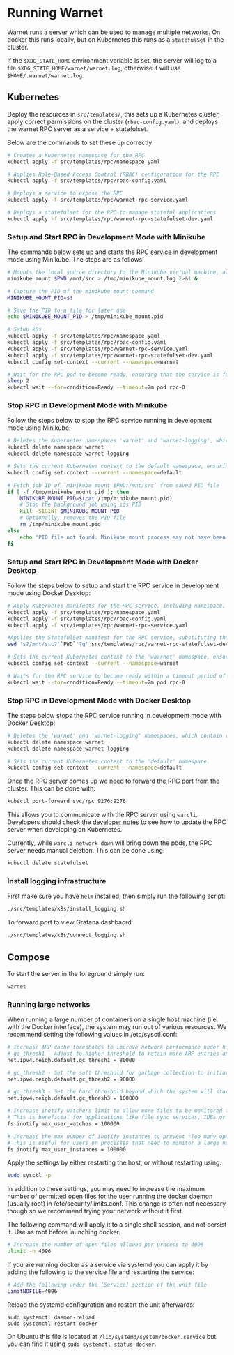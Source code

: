 # Running Warnet

Warnet runs a server which can be used to manage multiple networks. On docker
this runs locally, but on Kubernetes this runs as a `statefulSet` in the
cluster.

If the `$XDG_STATE_HOME` environment variable is set, the server will log to
a file `$XDG_STATE_HOME/warnet/warnet.log`, otherwise it will use `$HOME/.warnet/warnet.log`.

## Kubernetes

Deploy the resources in `src/templates/`, this sets up a Kubernetes cluster, apply correct permissions on the cluster (`rbac-config.yaml`), and deploys the warnet RPC server as a service + statefulset.

Below are the commands to set these up correctly:

```bash
# Creates a Kubernetes namespace for the RPC
kubectl apply -f src/templates/rpc/namespace.yaml

# Applies Role-Based Access Control (RBAC) configuration for the RPC
kubectl apply -f src/templates/rpc/rbac-config.yaml

# Deploys a service to expose the RPC
kubectl apply -f src/templates/rpc/warnet-rpc-service.yaml

# Deploys a statefulset for the RPC to manage stateful applications
kubectl apply -f src/templates/rpc/warnet-rpc-statefulset-dev.yaml

```

### Setup and Start RPC in Development Mode with Minikube

The commands below sets up and starts the RPC service in development mode using Minikube. The steps are as follows:

```bash
# Mounts the local source directory to the Minikube virtual machine, allowing the RPC service to access code and files from the local development environment.
minikube mount $PWD:/mnt/src > /tmp/minikube_mount.log 2>&1 &

# Capture the PID of the minikube mount command
MINIKUBE_MOUNT_PID=$!

# Save the PID to a file for later use
echo $MINIKUBE_MOUNT_PID > /tmp/minikube_mount.pid

# Setup k8s
kubectl apply -f src/templates/rpc/namespace.yaml
kubectl apply -f src/templates/rpc/rbac-config.yaml
kubectl apply -f src/templates/rpc/warnet-rpc-service.yaml
kubectl apply -f src/templates/rpc/warnet-rpc-statefulset-dev.yaml
kubectl config set-context --current --namespace=warnet

# Wait for the RPC pod to become ready, ensuring that the service is fully operational before proceeding.
sleep 2
kubectl wait --for=condition=Ready --timeout=2m pod rpc-0

```

### Stop RPC in Development Mode with Minikube

Follow the steps below to stop the RPC service running in development mode using Minikube:

```bash
# Deletes the Kubernetes namespaces 'warnet' and 'warnet-logging', which contain the resources associated with the RPC service and its logging, respectively.
kubectl delete namespace warnet
kubectl delete namespace warnet-logging

# Sets the current Kubernetes context to the default namespace, ensuring that subsequent Kubernetes commands operate within this namespace.
kubectl config set-context --current --namespace=default

# Fetch job ID of `minikube mount $PWD:/mnt/src` from saved PID file
if [ -f /tmp/minikube_mount.pid ]; then
    MINIKUBE_MOUNT_PID=$(cat /tmp/minikube_mount.pid)
    # Stop the background job using its PID
    kill -SIGINT $MINIKUBE_MOUNT_PID
    # Optionally, removes the PID file
    rm /tmp/minikube_mount.pid
else
    echo "PID file not found. Minikube mount process may not have been started."
fi

```

### Setup and Start RPC in Development Mode with Docker Desktop

Follow the steps below to setup and start the RPC service in development mode using Docker Desktop:

```bash
# Apply Kubernetes manifests for the RPC service, including namespace, RBAC configuration, and servce definition.
kubectl apply -f src/templates/rpc/namespace.yaml
kubectl apply -f src/templates/rpc/rbac-config.yaml
kubectl apply -f src/templates/rpc/warnet-rpc-service.yaml

#Applies the StatefulSet manifest for the RPC service, substituting the local source directory path ($PWD) in the manifest using sed command.
sed 's?/mnt/src?'`PWD`'?g' src/templates/rpc/warnet-rpc-statefulset-dev.yaml | kubectl apply -f -

# Sets the current Kubernetes context to the 'waarnet' namespace, ensuring that subsequent Kubernetes command operate within this namespace
kubectl config set-context --current --namespace=warnet

# Waits for the RPC service to become ready within a timeout period of 2 minutes
kubectl wait --for=condition=Ready --timeout=2m pod rpc-0

```

### Stop RPC in Development Mode with Docker Desktop

The steps below stops the RPC service running in development mode with Docker Desktop:

```bash
# Deletes the 'warnet' and 'warnet-logging' namespaces, which contain resources related to the RPC service and logging.
kubectl delete namespace warnet
kubectl delete namespace warnet-logging

# Sets the current Kubernetes context to the 'default' namespace.
kubectl config set-context --current --namespace=default

```

Once the RPC server comes up we need to forward the RPC port from the cluster.
This can be done with:

```bash
kubectl port-forward svc/rpc 9276:9276
```

This allows you to communicate with the RPC server using `warcli`. Developers
should check the [developer notes](developer-notes.md) to see how to
update the RPC server when developing on Kubernetes.

Currently, while `warcli network down` will bring down the pods, the RPC server needs manual deletion.
This can be done using:

```bash
kubectl delete statefulset
```

### Install logging infrastructure

First make sure you have `helm` installed, then simply run the following script:

```bash
./src/templates/k8s/install_logging.sh
```

To forward port to view Grafana dashbaord:

```bash
./src/templates/k8s/connect_logging.sh
```

## Compose

To start the server in the foreground simply run:

```bash
warnet
```

### Running large networks

When running a large number of containers on a single host machine (i.e. with the Docker interface), the system may run out of various resources.
We recommend setting the following values in /etc/sysctl.conf:

```sh
# Increase ARP cache thresholds to improve network performance under high load
# gc_thresh1 - Adjust to higher threshold to retain more ARP entries and avoid cache overflow
net.ipv4.neigh.default.gc_thresh1 = 80000

# gc_thresh2 - Set the soft threshold for garbage collection to initiate ARP entry clean up
net.ipv4.neigh.default.gc_thresh2 = 90000

# gc_thresh3 - Set the hard threshold beyond which the system will start to drop ARP entries
net.ipv4.neigh.default.gc_thresh3 = 100000

# Increase inotify watchers limit to allow more files to be monitored for changes
# This is beneficial for applications like file sync services, IDEs or web development servers
fs.inotify.max_user_watches = 100000

# Increase the max number of inotify instances to prevent "Too many open files" error
# This is useful for users or processes that need to monitor a large number of file systems or directories simultaneously.
fs.inotify.max_user_instances = 100000

```

Apply the settings by either restarting the host, or without restarting using:

```sh
sudo sysctl -p
```

In addition to these settings, you may need to increase the maximum number of permitted open files for the user running the docker daemon (usually root) in /etc/security/limits.conf.
This change is often not necessary though so we recommend trying your network without it first.

The following command will apply it to a single shell session, and not persist it.
Use as root before launching docker.

```sh
# Increase the number of open files allowed per process to 4096
ulimit -n 4096
```

If you are running docker as a service via systemd you can apply it by adding the following to the service file and restarting the service:

```sh
# Add the following under the [Service] section of the unit file
LimitNOFILE=4096
```

Reload the systemd configuration and restart the unit afterwards:

```
sudo systemctl daemon-reload
sudo systemctl restart docker
```

On Ubuntu this file is located at `/lib/systemd/system/docker.service` but you can find it using `sudo systemctl status docker`.
